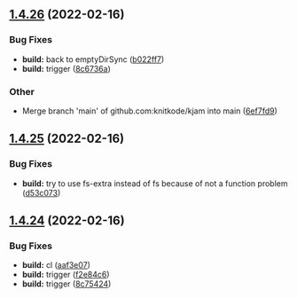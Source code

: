 ## [1.4.26](https://github.com/knitkode/kjam/compare/v1.4.25...v1.4.26) (2022-02-16)

### Bug Fixes

- **build:** back to emptyDirSync ([b022ff7](https://github.com/knitkode/kjam/commit/b022ff786debe4d04bc04987b7c84e851c11f529))
- **build:** trigger ([8c6736a](https://github.com/knitkode/kjam/commit/8c6736ac322c770f77f4a0bb17819311816134a2))

### Other

- Merge branch 'main' of github.com:knitkode/kjam into main ([6ef7fd9](https://github.com/knitkode/kjam/commit/6ef7fd9d1b474778cb9e8cc2332bdb62cb3de05b))

## [1.4.25](https://github.com/knitkode/kjam/compare/v1.4.24...v1.4.25) (2022-02-16)

### Bug Fixes

- **build:** try to use fs-extra instead of fs because of not a function problem ([d53c073](https://github.com/knitkode/kjam/commit/d53c073ce28fea22f4f0957dbcac40d1b72524f6))

## [1.4.24](https://github.com/knitkode/kjam/compare/v1.4.23...v1.4.24) (2022-02-16)

### Bug Fixes

- **build:** cl ([aaf3e07](https://github.com/knitkode/kjam/commit/aaf3e07af0ee4733b705af251d5f1ee4c8efe636))
- **build:** trigger ([f2e84c6](https://github.com/knitkode/kjam/commit/f2e84c6c177542d12c65463365d1b63be19aec48))
- **build:** trigger ([8c75424](https://github.com/knitkode/kjam/commit/8c754241a360897f6fe50a0414abd34dc096248b))

